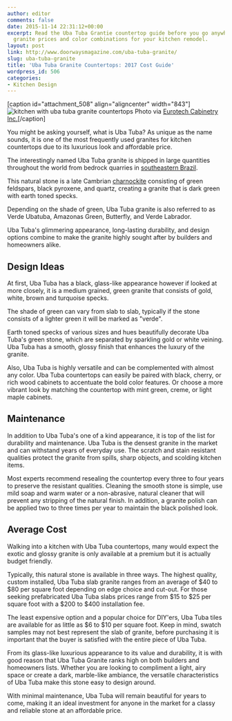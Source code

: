 ```yaml
---
author: editor
comments: false
date: 2015-11-14 22:31:12+00:00
excerpt: Read the Uba Tuba Grantie countertop guide before you go anywhere else. See
  granite prices and color combinations for your kitchen remodel.
layout: post
link: http://www.doorwaysmagazine.com/uba-tuba-granite/
slug: uba-tuba-granite
title: 'Uba Tuba Granite Countertops: 2017 Cost Guide'
wordpress_id: 506
categories:
- Kitchen Design
---
```


[caption id="attachment_508" align="aligncenter" width="843"]![kitchen with uba tuba granite countertops](http://www.doorwaysmagazine.com/wp-content/uploads/kitchen_uba_tuba_granite_countertops.jpg) Photo via [Eurotech Cabinetry Inc.](http://www.houzz.com/photos/2075795/Beaded-Inset-Traditional-Kitchen-traditional-kitchen-other-metro)[/caption]

You might be asking yourself, what is Uba Tuba? As unique as the name sounds, it is one of the most frequently used granites for kitchen countertops due to its luxurious look and affordable price. 

The interestingly named Uba Tuba granite is shipped in large quantities throughout the world from bedrock quarries in [southeastern Brazil](http://en.wikipedia.org/wiki/S%C3%A3o_Paulo_(state)). 

This natural stone is a late Cambrian [charnockite](http://en.wikipedia.org/wiki/Charnockite) consisting of green feldspars, black pyroxene, and quartz, creating a granite that is dark green with earth toned specks. 

Depending on the shade of green, Uba Tuba granite is also referred to as Verde Ubatuba, Amazonas Green, Butterfly, and Verde Labrador.  

Uba Tuba's glimmering appearance, long-lasting durability, and design options combine to make the granite highly sought after by builders and homeowners alike. 



## Design Ideas



At first, Uba Tuba has a black, glass-like appearance however if looked at more closely, it is a medium grained, green granite that consists of gold, white, brown and turquoise specks. 

The shade of green can vary from slab to slab, typically if the stone consists of a lighter green it will be marked as "verde". 

Earth toned specks of various sizes and hues beautifully decorate Uba Tuba's green stone, which are separated by sparkling gold or white veining. Uba Tuba has a smooth, glossy finish that enhances the luxury of the granite. 

Also, Uba Tuba is highly versatile and can be complemented with almost any color. Uba Tuba countertops can easily be paired with black, cherry, or rich wood cabinets to accentuate the bold color features. Or choose a more vibrant look by matching the countertop with mint green, creme, or light maple cabinets. 



## Maintenance



In addition to Uba Tuba's one of a kind appearance, it is top of the list for durability and maintenance. Uba Tuba is the densest granite in the market and can withstand years of everyday use. The scratch and stain resistant qualities protect the granite from spills, sharp objects, and scolding kitchen items. 

Most experts recommend resealing the countertop every three to four years to preserve the resistant qualities. Cleaning the smooth stone is simple, use mild soap and warm water or a non-abrasive, natural cleaner that will prevent any stripping of the natural finish. In addition, a granite polish can be applied two to three times per year to maintain the black polished look.



## Average Cost



Walking into a kitchen with Uba Tuba countertops, many would expect the exotic and glossy granite is only available at a premium but it is actually budget friendly. 

Typically, this natural stone is available in three ways. The highest quality, custom installed, Uba Tuba slab granite ranges from an average of $40 to $80 per square foot depending on edge choice and cut-out. For those seeking prefabricated Uba Tuba slabs prices range from $15 to $25 per square foot with a $200 to $400 installation fee. 

The least expensive option and a popular choice for DIY'ers, Uba Tuba tiles are available for as little as $6 to $10 per square foot. Keep in mind, swatch samples may not best represent the slab of granite, before purchasing it is important that the buyer is satisfied with the entire piece of Uba Tuba. 

From its glass-like luxurious appearance to its value and durability, it is with good reason that Uba Tuba Granite ranks high on both builders and homeowners lists. Whether you are looking to compliment a light, airy space or create a dark, marble-like ambiance, the versatile characteristics of Uba Tuba make this stone easy to design around. 

With minimal maintenance, Uba Tuba will remain beautiful for years to come, making it an ideal investment for anyone in the market for a classy and reliable stone at an affordable price. 
